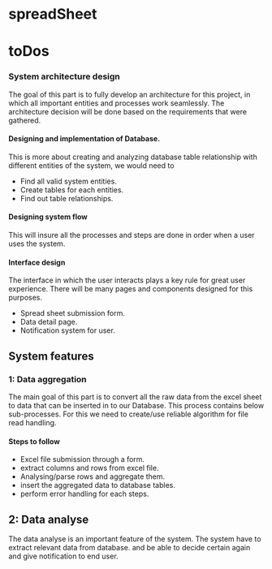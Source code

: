 # spreadSheet

# toDos

### System architecture design
The goal of this part is to fully develop an architecture for this 
project, in which all important entities and processes work seamlessly.
The architecture decision will be done based on the requirements that
were gathered.

#### Designing and implementation of Database.
This is more about creating and analyzing database table relationship
with different entities of the system, we would need to
+ Find all valid system entities.
+ Create tables for each entities.
+ Find out table relationships.

#### Designing system flow
This will insure all the processes and steps are done 
in order when a user uses the system. 

#### Interface design
The interface in which the user interacts plays a key rule
for great user experience. There will be many pages and components
designed for this purposes.
+ Spread sheet submission form.
+ Data detail page.
+ Notification system for user.


## System features
### 1: Data aggregation
The main goal of this part is to convert all the raw data from the 
excel sheet to data that can be inserted in to our Database. This process contains below 
sub-processes.
For this we need to create/use reliable algorithm for file read handling.

#### Steps to follow
+ Excel file submission through a form.
+ extract columns and rows from excel file.
+ Analysing/parse rows and aggregate them.
+ insert the aggregated data to database tables.
+ perform error handling for each steps.

## 2: Data analyse
The data analyse is an important feature of the system.
The system have to extract relevant data from database. and be
able to decide certain again and give notification to end user.

